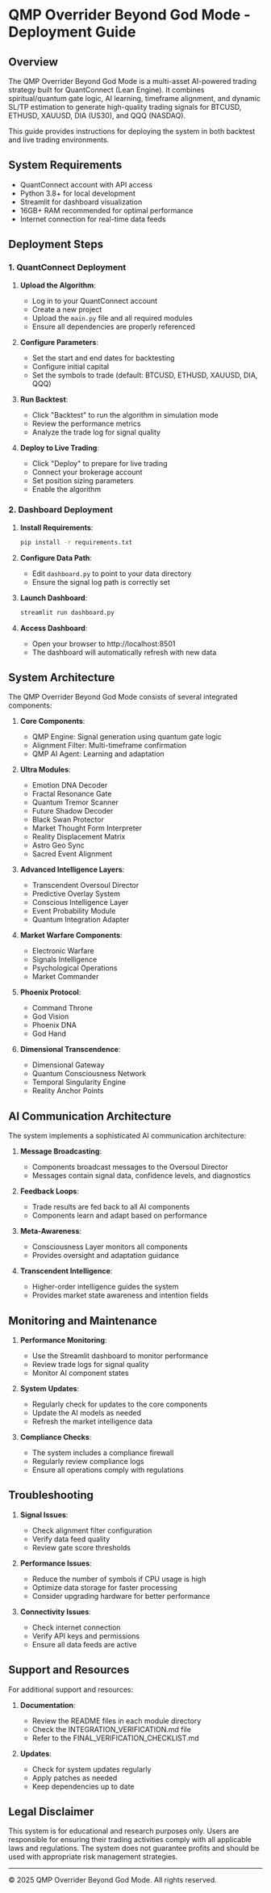 # QMP Overrider Beyond God Mode - Deployment Guide

## Overview

The QMP Overrider Beyond God Mode is a multi-asset AI-powered trading strategy built for QuantConnect (Lean Engine). It combines spiritual/quantum gate logic, AI learning, timeframe alignment, and dynamic SL/TP estimation to generate high-quality trading signals for BTCUSD, ETHUSD, XAUUSD, DIA (US30), and QQQ (NASDAQ).

This guide provides instructions for deploying the system in both backtest and live trading environments.

## System Requirements

- QuantConnect account with API access
- Python 3.8+ for local development
- Streamlit for dashboard visualization
- 16GB+ RAM recommended for optimal performance
- Internet connection for real-time data feeds

## Deployment Steps

### 1. QuantConnect Deployment

1. **Upload the Algorithm**:
   - Log in to your QuantConnect account
   - Create a new project
   - Upload the `main.py` file and all required modules
   - Ensure all dependencies are properly referenced

2. **Configure Parameters**:
   - Set the start and end dates for backtesting
   - Configure initial capital
   - Set the symbols to trade (default: BTCUSD, ETHUSD, XAUUSD, DIA, QQQ)

3. **Run Backtest**:
   - Click "Backtest" to run the algorithm in simulation mode
   - Review the performance metrics
   - Analyze the trade log for signal quality

4. **Deploy to Live Trading**:
   - Click "Deploy" to prepare for live trading
   - Connect your brokerage account
   - Set position sizing parameters
   - Enable the algorithm

### 2. Dashboard Deployment

1. **Install Requirements**:
   ```bash
   pip install -r requirements.txt
   ```

2. **Configure Data Path**:
   - Edit `dashboard.py` to point to your data directory
   - Ensure the signal log path is correctly set

3. **Launch Dashboard**:
   ```bash
   streamlit run dashboard.py
   ```

4. **Access Dashboard**:
   - Open your browser to http://localhost:8501
   - The dashboard will automatically refresh with new data

## System Architecture

The QMP Overrider Beyond God Mode consists of several integrated components:

1. **Core Components**:
   - QMP Engine: Signal generation using quantum gate logic
   - Alignment Filter: Multi-timeframe confirmation
   - QMP AI Agent: Learning and adaptation

2. **Ultra Modules**:
   - Emotion DNA Decoder
   - Fractal Resonance Gate
   - Quantum Tremor Scanner
   - Future Shadow Decoder
   - Black Swan Protector
   - Market Thought Form Interpreter
   - Reality Displacement Matrix
   - Astro Geo Sync
   - Sacred Event Alignment

3. **Advanced Intelligence Layers**:
   - Transcendent Oversoul Director
   - Predictive Overlay System
   - Conscious Intelligence Layer
   - Event Probability Module
   - Quantum Integration Adapter

4. **Market Warfare Components**:
   - Electronic Warfare
   - Signals Intelligence
   - Psychological Operations
   - Market Commander

5. **Phoenix Protocol**:
   - Command Throne
   - God Vision
   - Phoenix DNA
   - God Hand

6. **Dimensional Transcendence**:
   - Dimensional Gateway
   - Quantum Consciousness Network
   - Temporal Singularity Engine
   - Reality Anchor Points

## AI Communication Architecture

The system implements a sophisticated AI communication architecture:

1. **Message Broadcasting**:
   - Components broadcast messages to the Oversoul Director
   - Messages contain signal data, confidence levels, and diagnostics

2. **Feedback Loops**:
   - Trade results are fed back to all AI components
   - Components learn and adapt based on performance

3. **Meta-Awareness**:
   - Consciousness Layer monitors all components
   - Provides oversight and adaptation guidance

4. **Transcendent Intelligence**:
   - Higher-order intelligence guides the system
   - Provides market state awareness and intention fields

## Monitoring and Maintenance

1. **Performance Monitoring**:
   - Use the Streamlit dashboard to monitor performance
   - Review trade logs for signal quality
   - Monitor AI component states

2. **System Updates**:
   - Regularly check for updates to the core components
   - Update the AI models as needed
   - Refresh the market intelligence data

3. **Compliance Checks**:
   - The system includes a compliance firewall
   - Regularly review compliance logs
   - Ensure all operations comply with regulations

## Troubleshooting

1. **Signal Issues**:
   - Check alignment filter configuration
   - Verify data feed quality
   - Review gate score thresholds

2. **Performance Issues**:
   - Reduce the number of symbols if CPU usage is high
   - Optimize data storage for faster processing
   - Consider upgrading hardware for better performance

3. **Connectivity Issues**:
   - Check internet connection
   - Verify API keys and permissions
   - Ensure all data feeds are active

## Support and Resources

For additional support and resources:

1. **Documentation**:
   - Review the README files in each module directory
   - Check the INTEGRATION_VERIFICATION.md file
   - Refer to the FINAL_VERIFICATION_CHECKLIST.md

2. **Updates**:
   - Check for system updates regularly
   - Apply patches as needed
   - Keep dependencies up to date

## Legal Disclaimer

This system is for educational and research purposes only. Users are responsible for ensuring their trading activities comply with all applicable laws and regulations. The system does not guarantee profits and should be used with appropriate risk management strategies.

---

© 2025 QMP Overrider Beyond God Mode. All rights reserved.
